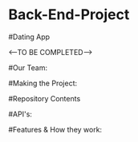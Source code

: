 # Back-End-Project
#Dating App

<--TO BE COMPLETED-->

#Our Team:

#Making the Project:

#Repository Contents

#API's:

#Features & How they work:
